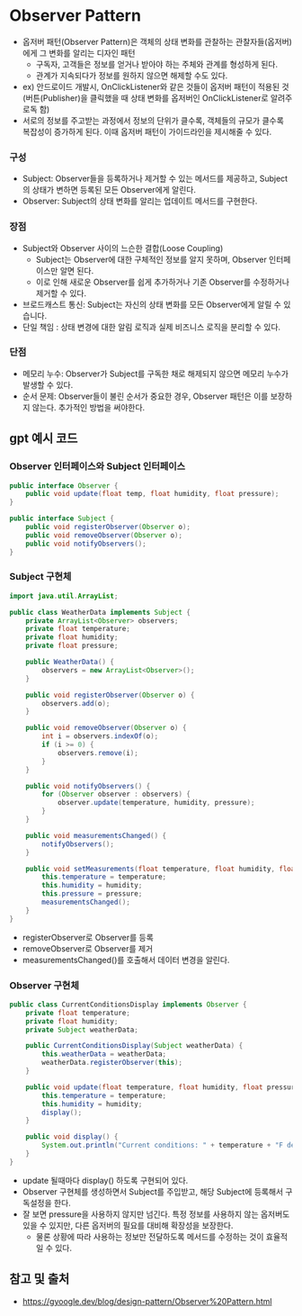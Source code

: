 Observer Pattern
===
- 옵저버 패턴(Observer Pattern)은 객체의 상태 변화를 관찰하는 관찰자들(옵저버)에게 그 변화를 알리는 디자인 패턴
  - 구독자, 고객들은 정보를 얻거나 받아야 하는 주체와 관계를 형성하게 된다. 
  - 관계가 지속되다가 정보를 원하지 않으면 해제할 수도 있다.
- ex) 안드로이드 개발시, OnClickListener와 같은 것들이 옵저버 패턴이 적용된 것 (버튼(Publisher)을 클릭했을 때 상태 변화를 옵저버인 OnClickListener로 알려주로독 함)
- 서로의 정보를 주고받는 과정에서 정보의 단위가 클수록, 객체들의 규모가 클수록 복잡성이 증가하게 된다. 이때 옵저버 패턴이 가이드라인을 제시해줄 수 있다.

### 구성 
- Subject: Observer들을 등록하거나 제거할 수 있는 메서드를 제공하고, Subject의 상태가 변하면 등록된 모든 Observer에게 알린다.
- Observer: Subject의 상태 변화를 알리는 업데이트 메서드를 구현한다.


### 장점
- Subject와 Observer 사이의 느슨한 결합(Loose Coupling)
  - Subject는 Observer에 대한 구체적인 정보를 알지 못하며, Observer 인터페이스만 알면 된다.
  - 이로 인해 새로운 Observer를 쉽게 추가하거나 기존 Observer를 수정하거나 제거할 수 있다.
- 브로드캐스트 통신: Subject는 자신의 상태 변화를 모든 Observer에게 알릴 수 있습니다.
- 단일 책임 : 상태 변경에 대한 알림 로직과 실제 비즈니스 로직을 분리할 수 있다.

### 단점
- 메모리 누수: Observer가 Subject를 구독한 채로 해제되지 않으면 메모리 누수가 발생할 수 있다.
- 순서 문제: Observer들이 불린 순서가 중요한 경우, Observer 패턴은 이를 보장하지 않는다. 추가적인 방법을 써야한다.

## gpt 예시 코드
### Observer 인터페이스와 Subject 인터페이스

```java
public interface Observer {
    public void update(float temp, float humidity, float pressure);
}

public interface Subject {
    public void registerObserver(Observer o);
    public void removeObserver(Observer o);
    public void notifyObservers();
}
```

### Subject 구현체
```java
import java.util.ArrayList;

public class WeatherData implements Subject {
    private ArrayList<Observer> observers;
    private float temperature;
    private float humidity;
    private float pressure;

    public WeatherData() {
        observers = new ArrayList<Observer>();
    }

    public void registerObserver(Observer o) {
        observers.add(o);
    }

    public void removeObserver(Observer o) {
        int i = observers.indexOf(o);
        if (i >= 0) {
            observers.remove(i);
        }
    }

    public void notifyObservers() {
        for (Observer observer : observers) {
            observer.update(temperature, humidity, pressure);
        }
    }

    public void measurementsChanged() {
        notifyObservers();
    }

    public void setMeasurements(float temperature, float humidity, float pressure) {
        this.temperature = temperature;
        this.humidity = humidity;
        this.pressure = pressure;
        measurementsChanged();
    }
}
```
- registerObserver로 Observer를 등록
- removeObserver로 Observer를 제거
- measurementsChanged()를 호출해서 데이터 변경을 알린다.
### Observer 구현체
```java
public class CurrentConditionsDisplay implements Observer {
    private float temperature;
    private float humidity;
    private Subject weatherData;

    public CurrentConditionsDisplay(Subject weatherData) {
        this.weatherData = weatherData;
        weatherData.registerObserver(this);
    }

    public void update(float temperature, float humidity, float pressure) {
        this.temperature = temperature;
        this.humidity = humidity;
        display();
    }

    public void display() {
        System.out.println("Current conditions: " + temperature + "F degrees and " + humidity + "% humidity");
    }
}

```
- update 될때마다 display() 하도록 구현되어 있다.
- Observer 구현체를 생성하면서 Subject를 주입받고, 해당 Subject에 등록해서 구독설정을 한다.
- 잘 보면 pressure을 사용하지 않지만 넘긴다. 특정 정보를 사용하지 않는 옵저버도 있을 수 있지만, 다른 옵저버의 필요를 대비해 확장성을 보장한다.
  - 물론 상황에 따라 사용하는 정보만 전달하도록 메서드를 수정하는 것이 효율적일 수 있다.

## 참고 및 출처
- https://gyoogle.dev/blog/design-pattern/Observer%20Pattern.html